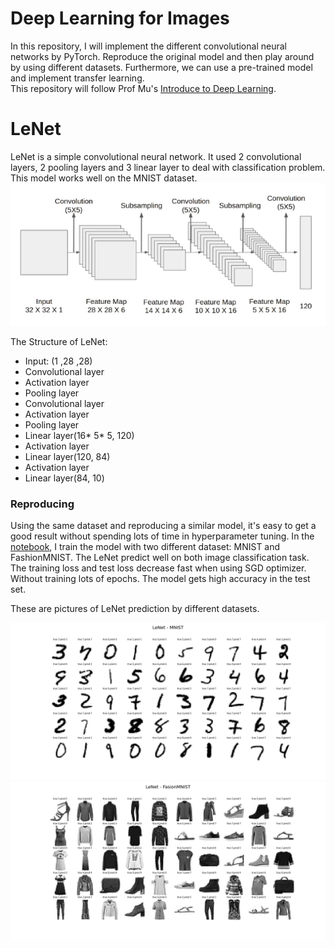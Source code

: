 # Deep Learning for Images
In this repository, I will implement the different convolutional neural networks by PyTorch. Reproduce the original model and then play around by using different datasets. Furthermore, we can use a pre-trained model and implement transfer learning.  
This repository will follow Prof Mu's [Introduce to Deep Learning](https://courses.d2l.ai/).
   
# LeNet
LeNet is a simple convolutional neural network. It used 2 convolutional layers, 2 pooling layers and 3 linear layer to deal with classification problem. This model works well on the MNIST dataset.  
![LeNet Structure](https://github.com/ZhipengHong0123/DL_image/blob/main/pictures/LeNet_structure.png "LeNet Structure")  
  
The Structure of LeNet:
- Input: (1 ,28 ,28) 
- Convolutional layer
- Activation layer
- Pooling layer
- Convolutional layer
- Activation layer
- Pooling layer
- Linear layer(16* 5* 5, 120)
- Activation layer
- Linear layer(120, 84)
- Activation layer
- Linear layer(84, 10)

### Reproducing
Using the same dataset and reproducing a similar model, it's easy to get a good result without spending lots of time in hyperparameter tuning. In the [notebook](https://github.com/ZhipengHong0123/DL_image/blob/main/LeNet/LeNet.ipynb), I train the model with two different dataset: MNIST and FashionMNIST. The LeNet predict well on both image classification task. The training loss and test loss decrease fast when using SGD optimizer. Without training lots of epochs. The model gets high accuracy in the test set.  
  
These are pictures of LeNet prediction by different datasets.
  
![LeNet MNIST](https://github.com/ZhipengHong0123/DL_image/blob/main/pictures/LeNet_MNIST.png)
![LeNet FasionMNIST](https://github.com/ZhipengHong0123/DL_image/blob/main/pictures/LeNet_FasionMNIST.png)


